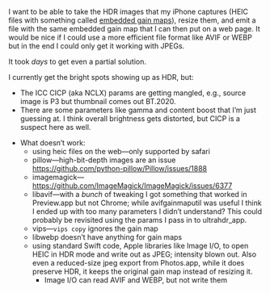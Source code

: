 I want to be able to take the HDR images that my iPhone captures (HEIC
files with something called [embedded gain maps][1]), resize them, and emit
a file with the same embedded gain map that I can then put on a web page.
It would be nice if I could use a more efficient file format like AVIF or
WEBP but in the end I could only get it working with JPEGs.

It took *days* to get even a partial solution.

I currently get the bright spots showing up as HDR, but:
  - The ICC CICP (aka NCLX) params are getting mangled, e.g., source image
    is P3 but thumbnail comes out BT.2020.
  - There are some parameters like gamma and content boost that I’m just
    guessing at. I think overall brightness gets distorted, but CICP is a
    suspect here as well.

[1]: https://gregbenzphotography.com/hdr-photos/jpg-hdr-gain-maps-in-adobe-camera-raw/

  - What doesn’t work:
      - using heic files on the web—only supported by safari
      - pillow—high-bit-depth images are an issue
        <https://github.com/python-pillow/Pillow/issues/1888>
      - imagemagick—<https://github.com/ImageMagick/ImageMagick/issues/6377>
      - libavif—with a *bunch* of tweaking I got something that worked in
        Preview.app but not Chrome; while avifgainmaputil was useful I
        think I ended up with too many parameters I didn’t understand? This
        could probably be revisited using the params I pass in to
        ultrahdr_app.
      - vips—`vips copy` ignores the gain map
      - libwebp doesn’t have anything for gain maps
      - using standard Swift code, Apple libraries like Image I/O, to open
        HEIC in HDR mode and write out as JPEG; intensity blown out. Also
        even a reduced-size jpeg export from Photos.app, while it does
        preserve HDR, it keeps the original gain map instead of resizing
        it.
          - Image I/O can read AVIF and WEBP, but not write them
